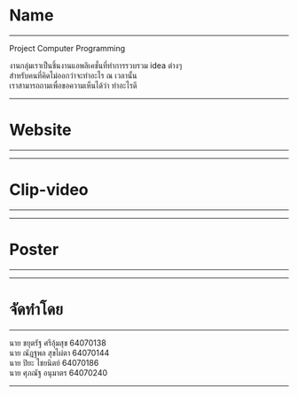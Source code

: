 # Name
-------
Project Computer Programming

งานกลุ่มเราเป็นชิ้นงานแอพลิเคชั่นที่ทำการรวบรวม idea ต่างๆ \
สำหรับคนที่คิดไม่ออกว่าจะทำอะไร ณ เวลานั้น \
เราสามารถถามเพื่อขอความเห็นได้ว่า ทำอะไรดี


-------
# Website
------





-------
# Clip-video
------



------
# Poster
------




------
# จัดทำโดย
------
นาย ชยุตรัฐ ศรีอุ้มสุข 64070138 \
นาย ณัฎฐพล สุขไผ่ตา 64070144 \
นาย ปิยะ ไชยนิตย์ 64070186 \
นาย ศุภณัฐ อนุมาตร 64070240


-----
